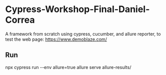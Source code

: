 # Cypress-Workshop-Final-Daniel-Correa
A framework from scratch using cypress, cucumber, and allure reporter, to test the web page: https://www.demoblaze.com/

## Run

npx cypress run --env allure=true
allure serve allure-results/
